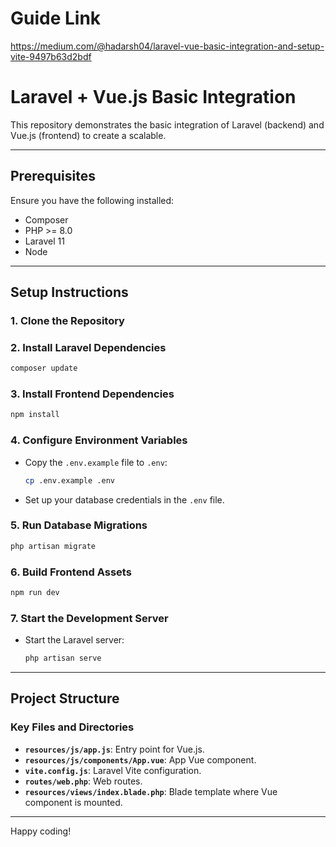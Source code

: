 # Guide Link
https://medium.com/@hadarsh04/laravel-vue-basic-integration-and-setup-vite-9497b63d2bdf

# Laravel + Vue.js Basic Integration

This repository demonstrates the basic integration of Laravel (backend) and Vue.js (frontend) to create a scalable.

---

## **Prerequisites**

Ensure you have the following installed:

- Composer
- PHP >= 8.0
- Laravel 11
- Node

---

## **Setup Instructions**

### 1. Clone the Repository

### 2. Install Laravel Dependencies
```bash
composer update
```

### 3. Install Frontend Dependencies
```bash
npm install
```

### 4. Configure Environment Variables
- Copy the `.env.example` file to `.env`:
  ```bash
  cp .env.example .env
  ```
- Set up your database credentials in the `.env` file.

### 5. Run Database Migrations
```bash
php artisan migrate
```

### 6. Build Frontend Assets
```bash
npm run dev
```

### 7. Start the Development Server
- Start the Laravel server:
  ```bash
  php artisan serve
  ```

---

## **Project Structure**

### Key Files and Directories

- **`resources/js/app.js`**: Entry point for Vue.js.
- **`resources/js/components/App.vue`**: App Vue component.
- **`vite.config.js`**: Laravel Vite configuration.
- **`routes/web.php`**: Web routes.
- **`resources/views/index.blade.php`**: Blade template where Vue component is mounted.

---

Happy coding!

